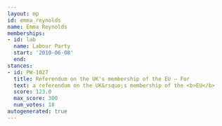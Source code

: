 ```yaml
---
layout: mp
id: emma_reynolds
name: Emma Reynolds
memberships:
- id: lab
  name: Labour Party
  start: '2010-06-08'
  end: 
stances:
- id: PW-1027
  title: Referendum on the UK's membership of the EU — For
  text: a referendum on the UK&rsquo;s membership of the <b>EU</b>
  score: 123.0
  max_score: 300
  num_votes: 18
autogenerated: true
---
```


